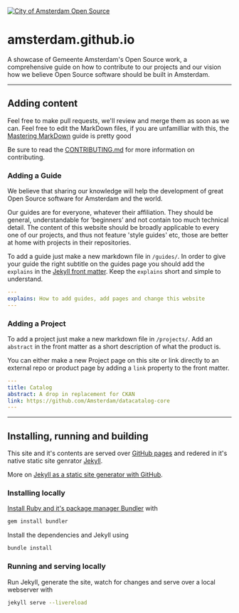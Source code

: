 [![City of Amsterdam Open Source](https://amsterdam.github.io/amsterdam-jekyll-theme/assets/logo.svg)](https://amsterdam.github.io)

# amsterdam.github.io

A showcase of Gemeente Amsterdam's Open Source work, a comprehensive guide on how to contribute to our projects and our vision how we believe Open Source software should be built in Amsterdam.

---

## Adding content

Feel free to make pull requests, we'll review and merge them as soon as we can. Feel free to edit the MarkDown files, if you are unfamilliar with this, the [Mastering MarkDown](https://guides.github.com/features/mastering-markdown/) guide is pretty good

Be sure to read the [CONTRIBUTING.md](CONTRIBUTING.md) for more information on contributing.

### Adding a Guide

We believe that sharing our knowledge will help the development of great Open Source software for Amsterdam and the world.

Our guides are for everyone, whatever their affiliation. They should be general, understandable for ‘beginners’ and not contain too much technical detail. The content of this website should be broadly applicable to every one of our projects, and thus not feature 'style guides' etc, those are better at home with projects in their repositories.

To add a guide just make a new markdown file in `/guides/`. In order to give your guide the right subtitle on the guides page you should add the `explains` in the [Jekyll front matter](https://jekyllrb.com/docs/frontmatter/). Keep the `explains` short and simple to understand.

```yaml
---
explains: How to add guides, add pages and change this website
---
```

### Adding a Project

To add a project just make a new markdown file in `/projects/`. Add an `abstract` in the front matter as a short description of what the product is. 

You can either make a new Project page on this site or link directly to an external repo or product page by adding a `link` property to the front matter.

```yaml
---
title: Catalog
abstract: A drop in replacement for CKAN
link: https://github.com/Amsterdam/datacatalog-core
---
```

---

## Installing, running and building

This site and it's contents are served over [GitHub pages](http://pages.github.com) and redered in it's native static site genrator [Jekyll](http://jekyllrb.com).

More on [Jekyll as a static site generator with GitHub](https://help.github.com/articles/using-jekyll-as-a-static-site-generator-with-github-pages/).

### Installing locally

[Install Ruby and it's package manager Bundler](https://help.github.com/articles/setting-up-your-github-pages-site-locally-with-jekyll/) with 

```bash
gem install bundler
```

Install the dependencies and Jekyll using 

```bash
bundle install
```

### Running and serving locally

Run Jekyll, generate the site, watch for changes and serve over a local webserver with 

```bash
jekyll serve --livereload
```
